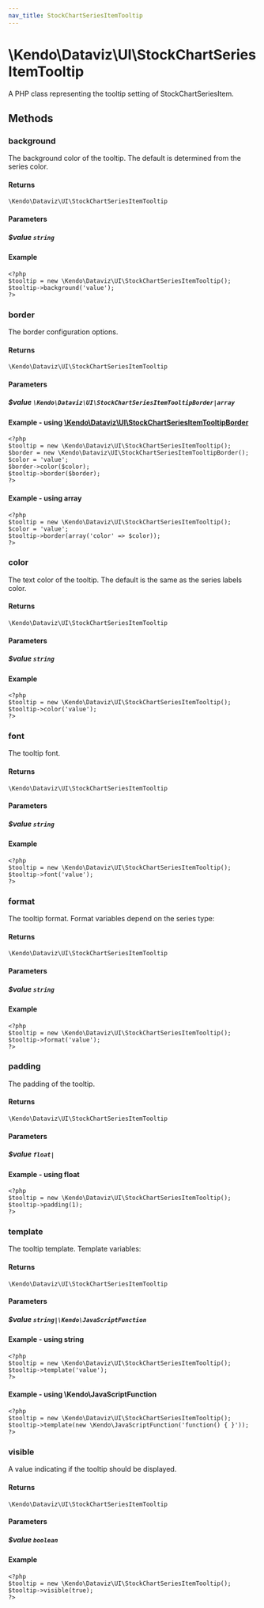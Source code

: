 ```yaml
---
nav_title: StockChartSeriesItemTooltip
---
```


# \Kendo\Dataviz\UI\StockChartSeriesItemTooltip

A PHP class representing the tooltip setting of StockChartSeriesItem.


## Methods

### background
The background color of the tooltip. The default is determined from the series color.

#### Returns
`\Kendo\Dataviz\UI\StockChartSeriesItemTooltip`

#### Parameters

##### $value `string`



#### Example 
    <?php
    $tooltip = new \Kendo\Dataviz\UI\StockChartSeriesItemTooltip();
    $tooltip->background('value');
    ?>

### border

The border configuration options.

#### Returns
`\Kendo\Dataviz\UI\StockChartSeriesItemTooltip`

#### Parameters

##### $value `\Kendo\Dataviz\UI\StockChartSeriesItemTooltipBorder|array`


#### Example - using [\Kendo\Dataviz\UI\StockChartSeriesItemTooltipBorder](/api/wrappers/php/Kendo/Dataviz/UI/StockChartSeriesItemTooltipBorder)
    <?php
    $tooltip = new \Kendo\Dataviz\UI\StockChartSeriesItemTooltip();
    $border = new \Kendo\Dataviz\UI\StockChartSeriesItemTooltipBorder();
    $color = 'value';
    $border->color($color);
    $tooltip->border($border);
    ?>

#### Example - using array

    <?php
    $tooltip = new \Kendo\Dataviz\UI\StockChartSeriesItemTooltip();
    $color = 'value';
    $tooltip->border(array('color' => $color));
    ?>

### color
The text color of the tooltip. The default is the same as the series labels color.

#### Returns
`\Kendo\Dataviz\UI\StockChartSeriesItemTooltip`

#### Parameters

##### $value `string`



#### Example 
    <?php
    $tooltip = new \Kendo\Dataviz\UI\StockChartSeriesItemTooltip();
    $tooltip->color('value');
    ?>

### font
The tooltip font.

#### Returns
`\Kendo\Dataviz\UI\StockChartSeriesItemTooltip`

#### Parameters

##### $value `string`



#### Example 
    <?php
    $tooltip = new \Kendo\Dataviz\UI\StockChartSeriesItemTooltip();
    $tooltip->font('value');
    ?>

### format
The tooltip format. Format variables depend on the series type:

#### Returns
`\Kendo\Dataviz\UI\StockChartSeriesItemTooltip`

#### Parameters

##### $value `string`



#### Example 
    <?php
    $tooltip = new \Kendo\Dataviz\UI\StockChartSeriesItemTooltip();
    $tooltip->format('value');
    ?>

### padding
The padding of the tooltip.

#### Returns
`\Kendo\Dataviz\UI\StockChartSeriesItemTooltip`

#### Parameters

##### $value `float|`



#### Example  - using float
    <?php
    $tooltip = new \Kendo\Dataviz\UI\StockChartSeriesItemTooltip();
    $tooltip->padding(1);
    ?>

### template
The tooltip template.
Template variables:

#### Returns
`\Kendo\Dataviz\UI\StockChartSeriesItemTooltip`

#### Parameters

##### $value `string|\Kendo\JavaScriptFunction`



#### Example  - using string
    <?php
    $tooltip = new \Kendo\Dataviz\UI\StockChartSeriesItemTooltip();
    $tooltip->template('value');
    ?>

#### Example  - using \Kendo\JavaScriptFunction
    <?php
    $tooltip = new \Kendo\Dataviz\UI\StockChartSeriesItemTooltip();
    $tooltip->template(new \Kendo\JavaScriptFunction('function() { }'));
    ?>

### visible
A value indicating if the tooltip should be displayed.

#### Returns
`\Kendo\Dataviz\UI\StockChartSeriesItemTooltip`

#### Parameters

##### $value `boolean`



#### Example 
    <?php
    $tooltip = new \Kendo\Dataviz\UI\StockChartSeriesItemTooltip();
    $tooltip->visible(true);
    ?>

